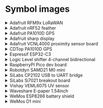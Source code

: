 # Symbol images

<details>
<summary>Adafruit RFM9x LoRaWAN</summary>

![Adafruit RFM9x LoRaWAN](../images/symbols/adafruit_lorawan_rfm9x.png)

</details>

<details>
<summary>Adafruit nRF52 feather</summary>

![Adafruit nRF52 feather](../images/symbols/adafruit_nRF52_feather.png)

</details>

<details>
<summary>Adafruit PA1010D GPS</summary>

![Adafruit PA1010D GPS](../images/symbols/adafruit_pa1010d_gps.png)

</details>

<details>
<summary>Adafruit sharp display</summary>

![Adafruit sharp display](../images/symbols/adafruit_sharp_display.png)

</details>

<details>
<summary>Adafruit VCNL4000 proximity sensor board</summary>

![Adafruit VCNL4000 proximity sensor board](../images/symbols/adafruit_vcnl4000_board.png)

</details>

<details>
<summary>CDTop PA1010D GPS</summary>

![CDTop PA1010D GPS](../images/symbols/cdtop_pa1010d_gps.png)

</details>

<details>
<summary>Espressif ESP32-C3</summary>

Credit: [Espressif KiCad library](https://github.com/espressif/kicad-libraries/tree/main/symbols)

![Espressif ESP32-C3](../images/symbols/espressif_esp32c3.png)

</details>

<details>
<summary>Logic Level shifter 4-channel bidirectional</summary>

![Logic Level shifter 4-channel bidirectional](../images/symbols/level_shifter_4channel_bidirectional.png)

</details>

<details>
<summary>RaspberryPI Pico dev board</summary>

Credit: [blippy on GitHub](https://github.com/blippy/rpi/tree/master/pico/kicad)

![RaspberryPI Pico dev board - Credit: blippy on GitHub](../images/symbols/raspberryPI_pico.png)

</details>

<details>
<summary>Robotdyn SAMD21 M0 mini</summary>

![Robotdyn SAMD21 M0 mini](../images/symbols/robotdyn_m0_mini.png)

</details>

<details>
<summary>SiLabs CP2102 USB to UART bridge</summary>

![SiLabs CP2102 USB to UART bridge](../images/symbols/siLabs_CP2012_USB_UART_Bridge.png)

</details>

<details>
<summary>SiLabs Si7021 breakout board</summary>

![SiLabs Si7021 breakout board](../images/symbols/silabs_si7021_breakout.png)

</details>

<details>
<summary>Vishay VEML6075 UV sensor</summary>

![Vishay VEML6075 UV sensor](../images/symbols/vishay_veml6075_uv.png)

</details>

<details>
<summary>Waveshare E-paper 1.54inch</summary>

![Waveshare E-paper 1.54inch](../images/symbols/waveshare_1in54_epaper.png)

</details>

<details>
<summary>WeMos ESP8266 battery shield</summary>

![WeMos ESP8266 battery shield](../images/symbols/wemos_battery_shield.png)

</details>

<details>
<summary>WeMos D1 mini</summary>

![WeMos D1 mini](../images/symbols/wemos_d1_mini.png)

</details>
